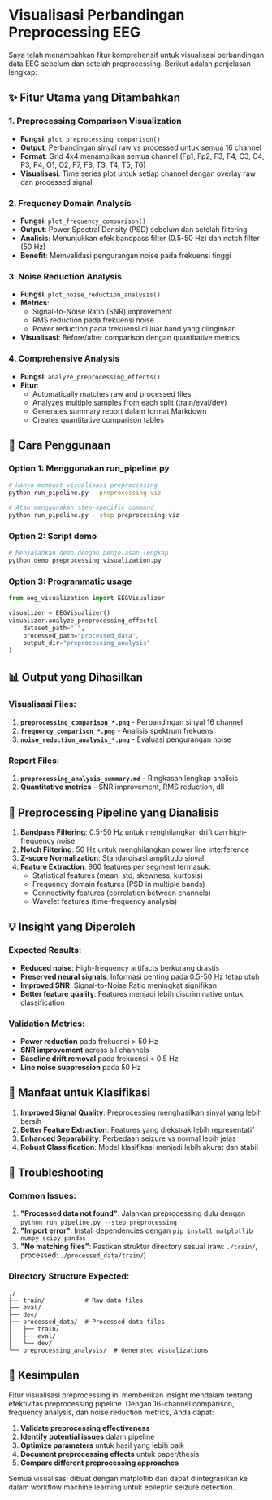 # Visualisasi Perbandingan Preprocessing EEG

Saya telah menambahkan fitur komprehensif untuk visualisasi perbandingan data EEG sebelum dan setelah preprocessing. Berikut adalah penjelasan lengkap:

## ✨ Fitur Utama yang Ditambahkan

### 1. **Preprocessing Comparison Visualization**
- **Fungsi**: `plot_preprocessing_comparison()`
- **Output**: Perbandingan sinyal raw vs processed untuk semua 16 channel
- **Format**: Grid 4x4 menampilkan semua channel (Fp1, Fp2, F3, F4, C3, C4, P3, P4, O1, O2, F7, F8, T3, T4, T5, T6)
- **Visualisasi**: Time series plot untuk setiap channel dengan overlay raw dan processed signal

### 2. **Frequency Domain Analysis**
- **Fungsi**: `plot_frequency_comparison()`
- **Output**: Power Spectral Density (PSD) sebelum dan setelah filtering
- **Analisis**: Menunjukkan efek bandpass filter (0.5-50 Hz) dan notch filter (50 Hz)
- **Benefit**: Memvalidasi pengurangan noise pada frekuensi tinggi

### 3. **Noise Reduction Analysis**
- **Fungsi**: `plot_noise_reduction_analysis()`
- **Metrics**:
  - Signal-to-Noise Ratio (SNR) improvement
  - RMS reduction pada frekuensi noise
  - Power reduction pada frekuensi di luar band yang diinginkan
- **Visualisasi**: Before/after comparison dengan quantitative metrics

### 4. **Comprehensive Analysis**
- **Fungsi**: `analyze_preprocessing_effects()`
- **Fitur**:
  - Automatically matches raw and processed files
  - Analyzes multiple samples from each split (train/eval/dev)
  - Generates summary report dalam format Markdown
  - Creates quantitative comparison tables

## 🚀 Cara Penggunaan

### Option 1: Menggunakan run_pipeline.py
```bash
# Hanya membuat visualisasi preprocessing
python run_pipeline.py --preprocessing-viz

# Atau menggunakan step-specific command
python run_pipeline.py --step preprocessing-viz
```

### Option 2: Script demo
```bash
# Menjalankan demo dengan penjelasan lengkap
python demo_preprocessing_visualization.py
```

### Option 3: Programmatic usage
```python
from eeg_visualization import EEGVisualizer

visualizer = EEGVisualizer()
visualizer.analyze_preprocessing_effects(
    dataset_path=".",
    processed_path="processed_data",
    output_dir="preprocessing_analysis"
)
```

## 📊 Output yang Dihasilkan

### Visualisasi Files:
1. **`preprocessing_comparison_*.png`** - Perbandingan sinyal 16 channel
2. **`frequency_comparison_*.png`** - Analisis spektrum frekuensi
3. **`noise_reduction_analysis_*.png`** - Evaluasi pengurangan noise

### Report Files:
1. **`preprocessing_analysis_summary.md`** - Ringkasan lengkap analisis
2. **Quantitative metrics** - SNR improvement, RMS reduction, dll

## 🔧 Preprocessing Pipeline yang Dianalisis

1. **Bandpass Filtering**: 0.5-50 Hz untuk menghilangkan drift dan high-frequency noise
2. **Notch Filtering**: 50 Hz untuk menghilangkan power line interference
3. **Z-score Normalization**: Standardisasi amplitudo sinyal
4. **Feature Extraction**: 960 features per segment termasuk:
   - Statistical features (mean, std, skewness, kurtosis)
   - Frequency domain features (PSD in multiple bands)
   - Connectivity features (correlation between channels)
   - Wavelet features (time-frequency analysis)

## 💡 Insight yang Diperoleh

### Expected Results:
- **Reduced noise**: High-frequency artifacts berkurang drastis
- **Preserved neural signals**: Informasi penting pada 0.5-50 Hz tetap utuh
- **Improved SNR**: Signal-to-Noise Ratio meningkat signifikan
- **Better feature quality**: Features menjadi lebih discriminative untuk classification

### Validation Metrics:
- **Power reduction** pada frekuensi > 50 Hz
- **SNR improvement** across all channels
- **Baseline drift removal** pada frekuensi < 0.5 Hz
- **Line noise suppression** pada 50 Hz

## 🎯 Manfaat untuk Klasifikasi

1. **Improved Signal Quality**: Preprocessing menghasilkan sinyal yang lebih bersih
2. **Better Feature Extraction**: Features yang diekstrak lebih representatif
3. **Enhanced Separability**: Perbedaan seizure vs normal lebih jelas
4. **Robust Classification**: Model klasifikasi menjadi lebih akurat dan stabil

## 📝 Troubleshooting

### Common Issues:
1. **"Processed data not found"**: Jalankan preprocessing dulu dengan `python run_pipeline.py --step preprocessing`
2. **"Import error"**: Install dependencies dengan `pip install matplotlib numpy scipy pandas`
3. **"No matching files"**: Pastikan struktur directory sesuai (raw: `./train/`, processed: `./processed_data/train/`)

### Directory Structure Expected:
```
./
├── train/           # Raw data files
├── eval/
├── dev/
├── processed_data/  # Processed data files
│   ├── train/
│   ├── eval/
│   └── dev/
└── preprocessing_analysis/  # Generated visualizations
```

## 🎉 Kesimpulan

Fitur visualisasi preprocessing ini memberikan insight mendalam tentang efektivitas preprocessing pipeline. Dengan 16-channel comparison, frequency analysis, dan noise reduction metrics, Anda dapat:

1. **Validate preprocessing effectiveness**
2. **Identify potential issues** dalam pipeline
3. **Optimize parameters** untuk hasil yang lebih baik
4. **Document preprocessing effects** untuk paper/thesis
5. **Compare different preprocessing approaches**

Semua visualisasi dibuat dengan matplotlib dan dapat diintegrasikan ke dalam workflow machine learning untuk epileptic seizure detection.
